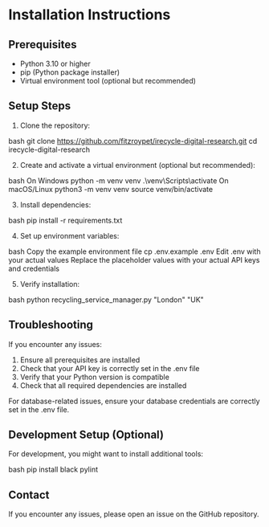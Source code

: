 # Installation Instructions

## Prerequisites

- Python 3.10 or higher
- pip (Python package installer)
- Virtual environment tool (optional but recommended)

## Setup Steps

1. Clone the repository: 

bash
git clone https://github.com/fitzroypet/irecycle-digital-research.git
cd irecycle-digital-research


2. Create and activate a virtual environment (optional but recommended):

bash
On Windows
python -m venv venv
.\venv\Scripts\activate
On macOS/Linux
python3 -m venv venv
source venv/bin/activate

3. Install dependencies:

bash
pip install -r requirements.txt

4. Set up environment variables:

bash
Copy the example environment file
cp .env.example .env
Edit .env with your actual values
Replace the placeholder values with your actual API keys and credentials

5. Verify installation:

bash
python recycling_service_manager.py "London" "UK"


## Troubleshooting

If you encounter any issues:

1. Ensure all prerequisites are installed
2. Check that your API key is correctly set in the .env file
3. Verify that your Python version is compatible
4. Check that all required dependencies are installed

For database-related issues, ensure your database credentials are correctly set in the .env file.

## Development Setup (Optional)

For development, you might want to install additional tools:

bash
pip install black pylint


## Contact

If you encounter any issues, please open an issue on the GitHub repository.